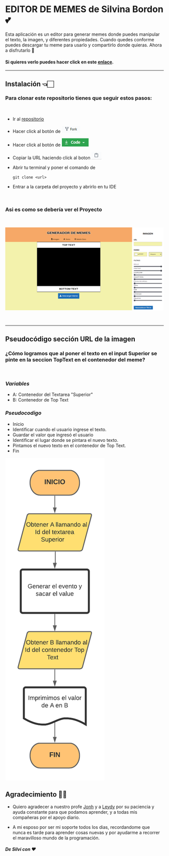 # **EDITOR DE MEMES de Silvina Bordon** 💕
 
Esta aplicación es un editor para generar memes donde puedes manipular el texto, la imagen, y diferentes propiedades. Cuando quedes conforme puedes descargar tu meme para usarlo y compartirlo donde quieras. Ahora a disfrutarlo 🎉

#### Si quieres verlo puedes hacer click en este [enlace](https://silbordon.github.io/Proyecto-MEMES/).

***


## **Instalación** 👈🏻

### Para clonar este repositorio tienes que seguir estos pasos:

<br>

 - Ir al [repositorio](https://github.com/Silbordon/Proyecto-MEMES)  
 - Hacer click al botón de ![imagen](./img/Fork.PNG)
 - Hacer click al botón de ![code](./img/Code.PNG)

 - Copiar la URL haciendo click al boton ![url](./img/Copiar.PNG)
 - Abrir tu terminal y poner el comando de 
   ```
   git clone <url> 
   ```
 - Entrar a la carpeta del proyecto y abrirlo en tu IDE


<br>


### **Asi es como se debería ver el Proyecto**

<br>

![imagen](./img/imagencompletareadme.png)

<br>

***

## **Pseudocódigo sección URL de la imagen**

### **¿Cómo logramos que al poner el texto en el input Superior se pinte en la seccion TopText en el contenedor del meme?**
<br>

### *Variables* ###

- A: Contenedor del Textarea "Superior"
- B: Contenedor de Top Text

### *Pseudocodigo* ###
- Inicio 
- Identificar cuando el usuario ingrese el texto.
- Guardar el valor que ingresó el usuario
- Identificar el lugar donde se pintara el nuevo texto. 
- Pintamos el nuevo texto en el contenedor de Top Text. 
- Fin 

![DFD Seccion Textarea Superior](./img/DFDTextareaSuperior.png)


## **Agradecimiento** 🥰😘

- Quiero agradecer a nuestro profe [Jonh](https://github.com/Jonhks) y a [Leydy](https://github.com/leydyk93) por su paciencia y ayuda constante para que podamos aprender, y a todas mis compañeras por el apoyo diario.



- A mi esposo por ser mi soporte todos los dias, recordandome que nunca es tarde para aprender cosas nuevas y por ayudarme a recorrer el maravilloso mundo de la programación.



#### *De Silvi con ❤*
